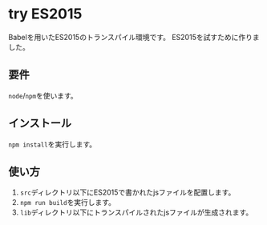 # try ES2015

Babelを用いたES2015のトランスパイル環境です。
ES2015を試すために作りました。

## 要件

`node`/`npm`を使います。

## インストール

`npm install`を実行します。

## 使い方

1. `src`ディレクトリ以下にES2015で書かれたjsファイルを配置します。
1. `npm run build`を実行します。
1. `lib`ディレクトリ以下にトランスパイルされたjsファイルが生成されます。
